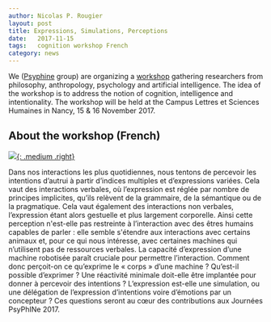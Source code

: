 ```yaml
---
author: Nicolas P. Rougier
layout: post
title: Expressions, Simulations, Perceptions
date:   2017-11-15
tags:   cognition workshop French
category: news
---
```


We ([Psyphine] group) are organizing a [workshop] gathering researchers from
philosophy, anthropology, psychology and artificial intelligence. The idea of
the workshop is to address the notion of cognition, intelligence and
intentionality. The workshop will be held at the Campus Lettres et Sciences
Humaines in Nancy, 15 & 16 November 2017.

[workshop]: http://poincare.univ-lorraine.fr/fr/manifestations/psyphine-2017
[Psyphine]: http://www.msh-lorraine.fr/index.php?id=673

## About the workshop (French)

[![]({{site.baseurl}}/images/psyphine-2017.png){: .medium .right}]({{site.baseurl}}/images/psyphine-2017.pdf)

Dans nos interactions les plus quotidiennes, nous tentons de percevoir les intentions d’autrui à partir d’indices multiples et d’expressions variées. Cela vaut des interactions verbales, où l’expression est réglée par nombre de principes implicites, qu’ils relèvent de la grammaire, de la sémantique ou de la pragmatique. Cela vaut également des interactions non verbales, l’expression étant alors gestuelle et plus largement corporelle. Ainsi cette perception n'est-elle pas restreinte à l’interaction avec des êtres humains capables de parler : elle semble s'étendre aux interactions avec certains animaux et, pour ce qui nous intéresse, avec certaines machines qui n’utilisent pas de ressources verbales. La capacité d’expression d’une machine robotisée paraît cruciale pour permettre l’interaction. Comment donc perçoit-on ce qu’exprime le « corps » d’une machine ? Qu’est-il possible d’exprimer ? Une réactivité minimale doit-elle être implantée pour donner à percevoir des intentions ? L’expression est-elle une simulation, ou une délégation de l’expression d’intentions voire d’émotions par un concepteur ? Ces questions seront au cœur des contributions aux Journées PsyPhINe 2017.
